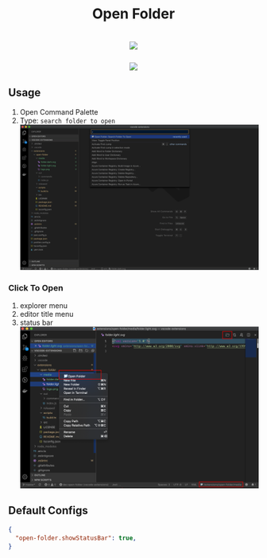 <h1 align="center">
  <p>Open Folder</p>
  <a href="https://circleci.com/gh/rwuu823/vscode-extensions" alt="Build Status">
    <img src="https://img.shields.io/circleci/build/github/rwuu823/vscode-extensions/master?style=for-the-badge&logo=circleci" />
  </a>
</h1>

<p align="center">
  <a href="https://codecov.io/github/rwuu823/vscode-extensions">
    <img src="https://img.shields.io/codecov/c/github/rwuu823/vscode-extensions/master?style=for-the-badge&logo=codecov"/>
  </a>
</p>

## Usage
1. Open Command Palette
2. Type: `search folder to open`
![](https://raw.githubusercontent.com/rwu823/vscode-extensions/master/extensions/open-folder/public/demo.gif)


### Click To Open
1. explorer menu
2. editor title menu
3. status bar
![](https://raw.githubusercontent.com/rwu823/vscode-extensions/master/extensions/open-folder/public/click-to-open.png)


## Default Configs

```json
{
  "open-folder.showStatusBar": true,
}
```
